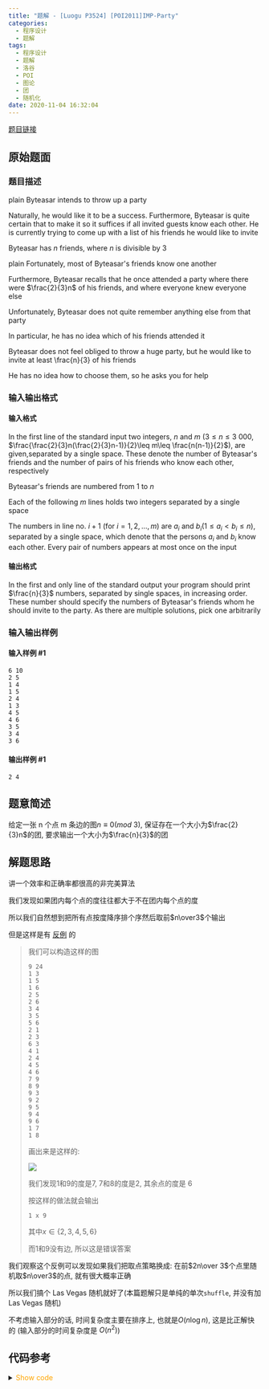 ```yaml
---
title: "题解 - [Luogu P3524] [POI2011]IMP-Party"
categories:
  - 程序设计
  - 题解
tags:
  - 程序设计
  - 题解
  - 洛谷
  - POI
  - 图论
  - 团
  - 随机化
date: 2020-11-04 16:32:04
---
```


[题目链接](https://www.luogu.com.cn/problem/P3524)

<!-- more -->

## 原始题面

### 题目描述

plain Byteasar intends to throw up a party

Naturally, he would like it to be a success. Furthermore, Byteasar is quite certain that to make it so it suffices if all invited guests know each other. He is currently trying to come up with a list of his friends he would like to invite

Byteasar has $n$ friends, where $n$ is divisible by 3

plain Fortunately, most of Byteasar's friends know one another

Furthermore, Byteasar recalls that he once attended a party where there were $\frac{2}{3}n$ of his friends, and where everyone knew everyone else

Unfortunately, Byteasar does not quite remember anything else from that party

In particular, he has no idea which of his friends attended it

Byteasar does not feel obliged to throw a huge party, but he would like to invite at least \frac{n}{3} of his friends

He has no idea how to choose them, so he asks you for help

### 输入输出格式

#### 输入格式

In the first line of the standard input two integers, $n$ and $m$ ($3\le n\le 3\ 000$, $\frac{\frac{2}{3}n(\frac{2}{3}n-1)}{2}\leq m\leq \frac{n(n-1)}{2}$), are given,separated by a single space. These denote the number of Byteasar's friends and the number of pairs of his friends who know each other, respectively

Byteasar's friends are numbered from 1 to $n$

Each of the following $m$ lines holds two integers separated by a single space

The numbers in line no. $i+1$ (for $i=1,2,...,m$) are $a_i$ and $b_i$($1\le a_i<b_i\le n$), separated by a single space, which denote that the persons $a_i$ and $b_i$ know each other. Every pair of numbers appears at most once on the input

#### 输出格式

In the first and only line of the standard output your program should print $\frac{n}{3}$ numbers, separated by single spaces, in increasing order. These number should specify the numbers of Byteasar's friends whom he should invite to the party. As there are multiple solutions, pick one arbitrarily

### 输入输出样例

#### 输入样例 #1

```input
6 10
2 5
1 4
1 5
2 4
1 3
4 5
4 6
3 5
3 4
3 6
```

#### 输出样例 #1

```output
2 4
```

## 题意简述

给定一张 n 个点 m 条边的图$n\equiv 0(mod\ 3)$, 保证存在一个大小为$\frac{2}{3}n$的团, 要求输出一个大小为$\frac{n}{3}$的团

## 解题思路

讲一个效率和正确率都很高的非完美算法

我们发现如果团内每个点的度往往都大于不在团内每个点的度

所以我们自然想到把所有点按度降序排个序然后取前$n\over3$个输出

但是这样是有 [反例](https://www.luogu.com.cn/discuss/show/272368) 的

> 我们可以构造这样的图
>
> ```input
> 9 24
> 1 3
> 1 5
> 1 6
> 2 5
> 2 6
> 3 4
> 3 5
> 5 6
> 2 1
> 2 3
> 6 3
> 4 1
> 2 4
> 4 5
> 4 6
> 7 9
> 8 9
> 9 3
> 9 2
> 9 5
> 9 4
> 9 6
> 1 7
> 1 8
> ```
>
> 画出来是这样的:
>
> ![](1.png)
>
> 我们发现$1$和$9$的度是$7$, $7$和$8$的度是$2$, 其余点的度是 $6$
>
> 按这样的做法就会输出
>
> ```output
> 1 x 9
> ```
>
> 其中$x\in\{2,3,4,5,6\}$
>
> 而$1$和$9$没有边, 所以这是错误答案

我们观察这个反例可以发现如果我们把取点策略换成: 在前$2n\over 3$个点里随机取$n\over3$的点, 就有很大概率正确

所以我们搞个 Las Vegas 随机就好了(本篇题解只是单纯的单次`shuffle`, 并没有加 Las Vegas 随机)

不考虑输入部分的话, 时间复杂度主要在排序上, 也就是$O(n\log n)$, 这是比正解快的 (输入部分的时间复杂度是 $O(n^2)$)

## 代码参考

<details>
<summary><font color='orange'>Show code</font></summary>

{% icodeweb cpa_cpp title:Luogu_3524 Luogu/3524/0.cpp %}

</details>
